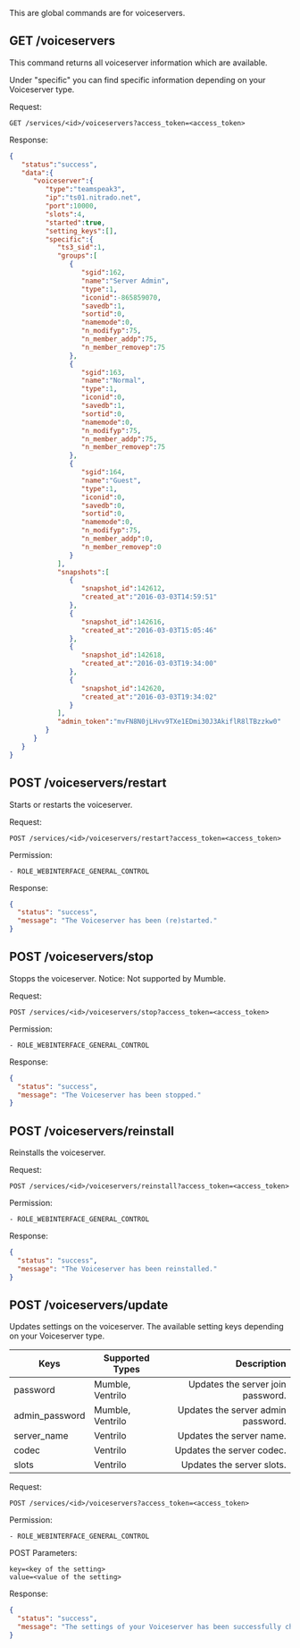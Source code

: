 This are global commands are for voiceservers.

## GET /voiceservers

This command returns all voiceserver information which are available.

Under "specific" you can find specific information depending on your Voiceserver type.

Request:
```
GET /services/<id>/voiceservers?access_token=<access_token>
```

Response:
```json
{  
   "status":"success",
   "data":{  
      "voiceserver":{  
         "type":"teamspeak3",
         "ip":"ts01.nitrado.net",
         "port":10000,
         "slots":4,
         "started":true,
         "setting_keys":[],
         "specific":{  
            "ts3_sid":1,
            "groups":[  
               {  
                  "sgid":162,
                  "name":"Server Admin",
                  "type":1,
                  "iconid":-865859070,
                  "savedb":1,
                  "sortid":0,
                  "namemode":0,
                  "n_modifyp":75,
                  "n_member_addp":75,
                  "n_member_removep":75
               },
               {  
                  "sgid":163,
                  "name":"Normal",
                  "type":1,
                  "iconid":0,
                  "savedb":1,
                  "sortid":0,
                  "namemode":0,
                  "n_modifyp":75,
                  "n_member_addp":75,
                  "n_member_removep":75
               },
               {  
                  "sgid":164,
                  "name":"Guest",
                  "type":1,
                  "iconid":0,
                  "savedb":0,
                  "sortid":0,
                  "namemode":0,
                  "n_modifyp":75,
                  "n_member_addp":0,
                  "n_member_removep":0
               }
            ],
            "snapshots":[  
               {  
                  "snapshot_id":142612,
                  "created_at":"2016-03-03T14:59:51"
               },
               {  
                  "snapshot_id":142616,
                  "created_at":"2016-03-03T15:05:46"
               },
               {  
                  "snapshot_id":142618,
                  "created_at":"2016-03-03T19:34:00"
               },
               {  
                  "snapshot_id":142620,
                  "created_at":"2016-03-03T19:34:02"
               }
            ],
            "admin_token":"mvFN8N0jLHvv9TXe1EDmi30J3AkiflR8lTBzzkw0"
         }
      }
   }
}
```

## POST /voiceservers/restart

Starts or restarts the voiceserver. 

Request:
```
POST /services/<id>/voiceservers/restart?access_token=<access_token>
```

Permission:
```
- ROLE_WEBINTERFACE_GENERAL_CONTROL
```

Response:
```json
{
  "status": "success",
  "message": "The Voiceserver has been (re)started."
}
```


## POST /voiceservers/stop

Stopps the voiceserver. 
Notice: Not supported by Mumble.

Request:
```
POST /services/<id>/voiceservers/stop?access_token=<access_token>
```

Permission:
```
- ROLE_WEBINTERFACE_GENERAL_CONTROL
```

Response:
```json
{
  "status": "success",
  "message": "The Voiceserver has been stopped."
}
```


## POST /voiceservers/reinstall

Reinstalls the voiceserver. 

Request:
```
POST /services/<id>/voiceservers/reinstall?access_token=<access_token>
```

Permission:
```
- ROLE_WEBINTERFACE_GENERAL_CONTROL
```

Response:
```json
{
  "status": "success",
  "message": "The Voiceserver has been reinstalled."
}
```


## POST /voiceservers/update

Updates settings on the voiceserver. 
The available setting keys depending on your Voiceserver type.

| Keys                 | Supported Types  | Description    |
| -------------------- | ---------------  | -------------: |
| password             | Mumble, Ventrilo | Updates the server join password. |
| admin_password       | Mumble, Ventrilo | Updates the server admin password. |
| server_name          | Ventrilo         | Updates the server name. |
| codec                | Ventrilo         | Updates the server codec. |
| slots                | Ventrilo         | Updates the server slots. |

Request:
```
POST /services/<id>/voiceservers?access_token=<access_token>
```

Permission:
```
- ROLE_WEBINTERFACE_GENERAL_CONTROL
```

POST Parameters:
```
key=<key of the setting>
value=<value of the setting>
```

Response:
```json
{
  "status": "success",
  "message": "The settings of your Voiceserver has been successfully changed."
}
```